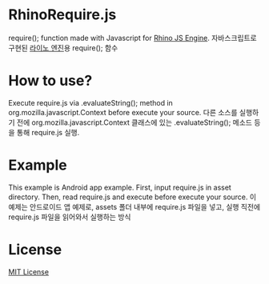 # RhinoRequire.js
require(); function made with Javascript for [Rhino JS Engine](https://github.com/mozilla/rhino).
자바스크립트로 구현된 [라이노 엔진](https://github.com/mozilla/rhino)용 require(); 함수

# How to use?
Execute require.js via .evaluateString(); method in org.mozilla.javascript.Context before execute your source.
다른 소스를 실행하기 전에 org.mozilla.javascript.Context 클래스에 있는 .evaluateString(); 메소드 등을 통해 require.js 실행.

# Example
This example is Android app example. First, input require.js in asset directory. Then, read require.js and execute before execute your source.
이 예제는 안드로이드 앱 예제로, assets 폴더 내부에 require.js 파일을 넣고, 실행 직전에 require.js 파일을 읽어와서 실행하는 방식

# License
[MIT License](https://github.com/DarkTornado/RhinoRequire.js/blob/master/LICENSE)
